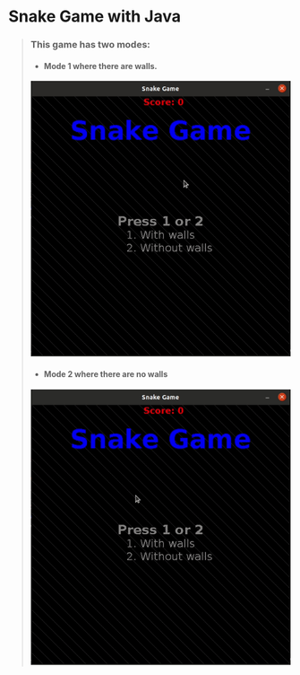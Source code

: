 # Snake Game with Java

> ### This game has two modes:
> * #### Mode 1 where there are walls.
> ![Snake with walls](assets/images/snakewalls.gif)
> * #### Mode 2 where there are no walls
> ![Snake without walls](assets/images/snakenowalls.gif)
